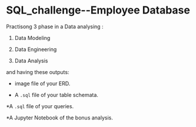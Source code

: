 # SQL_challenge--Employee Database

Practisong 3 phase in a Data analysing :
1. Data Modeling

2. Data Engineering

3. Data Analysis

and having these outputs:

* image file of your ERD.

* A `.sql` file of your table schemata.

*A `.sql` file of your queries.

*A  Jupyter Notebook of the bonus analysis.




